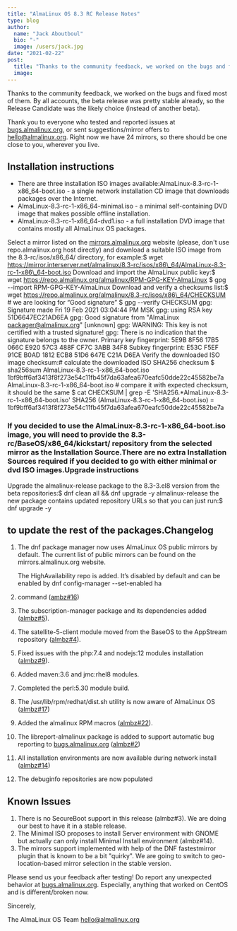 ```yaml
---
title: "AlmaLinux OS 8.3 RC Release Notes"
type: blog
author:
  name: "Jack Aboutboul"
  bio: "-"
  image: /users/jack.jpg
date: "2021-02-22"
post:
  title: "Thanks to the community feedback, we worked on the bugs and fixed most of them. By all accounts, the beta release was pretty stable already, so the Release Candidate was the likely choice (instead of another beta). Thank you to everyone who tested and reported issues at bugs.almalinux.org, or sent suggestions/mirror offers to hello@almalinux.org. Right now we have 24 mirrors, so there should be one close to you, wherever you live."
  image:
---
```


Thanks to the community feedback, we worked on the bugs and fixed most of them. By all accounts, the beta release was pretty stable already, so the Release Candidate was the likely choice (instead of another beta).

Thank you to everyone who tested and reported issues at [bugs.almalinux.org](https://bugs.almalinux.org/), or sent suggestions/mirror offers to [hello@almalinux.org](mailto:hello@almalinux.org). Right now we have 24 mirrors, so there should be one close to you, wherever you live.

## Installation instructions

- There are three installation ISO images available:AlmaLinux-8.3-rc-1-x86_64-boot.iso - a single network installation CD image that downloads packages over the Internet.
- AlmaLinux-8.3-rc-1-x86_64-minimal.iso - a minimal self-containing DVD image that makes possible offline installation.
- AlmaLinux-8.3-rc-1-x86_64-dvd1.iso - a full installation DVD image that contains mostly all AlmaLinux OS packages.

Select a mirror listed on the [mirrors.almalinux.org](https://mirrors.almalinux.org/) website (please, don't use repo.almalinux.org host directly) and download a suitable ISO image from the 8.3-rc/isos/x86_64/ directory, for example:$ wget https://mirror.interserver.net/almalinux/8.3-rc/isos/x86\_64/AlmaLinux-8.3-rc-1-x86\_64-boot.iso
Download and import the AlmaLinux public key:$ wget https://repo.almalinux.org/almalinux/RPM-GPG-KEY-AlmaLinux $ gpg --import RPM-GPG-KEY-AlmaLinux
Download and verify a checksums list:$ wget https://repo.almalinux.org/almalinux/8.3-rc/isos/x86\_64/CHECKSUM # we are looking for “Good signature” $ gpg --verify CHECKSUM gpg: Signature made Fri 19 Feb 2021 03:04:44 PM MSK gpg: using RSA key 51D6647EC21AD6EA gpg: Good signature from "AlmaLinux <packager@almalinux.org>" [unknown] gpg: WARNING: This key is not certified with a trusted signature! gpg: There is no indication that the signature belongs to the owner. Primary key fingerprint: 5E9B 8F56 17B5 066C E920 57C3 488F CF7C 3ABB 34F8 Subkey fingerprint: E53C F5EF 91CE B0AD 1812 ECB8 51D6 647E C21A D6EA
Verify the downloaded ISO image checksum:# calculate the downloaded ISO SHA256 checksum $ sha256sum AlmaLinux-8.3-rc-1-x86_64-boot.iso 1bf9bff6af3413f8f273e54c11fb45f7da63afea670eafc50dde22c45582be7a AlmaLinux-8.3-rc-1-x86_64-boot.iso # compare it with expected checksum, it should be the same $ cat CHECKSUM | grep -E 'SHA256.\*AlmaLinux-8.3-rc-1-x86_64-boot.iso' SHA256 (AlmaLinux-8.3-rc-1-x86_64-boot.iso) = 1bf9bff6af3413f8f273e54c11fb45f7da63afea670eafc50dde22c45582be7a

### If you decided to use the AlmaLinux-8.3-rc-1-x86_64-boot.iso image, you will need to provide the 8.3-rc/BaseOS/x86_64/kickstart/ repository from the selected mirror as the Installation Source.There are no extra Installation Sources required if you decided to go with either minimal or dvd ISO images.Upgrade instructions

Upgrade the almalinux-release package to the 8.3-3.el8 version from the beta repositories:$ dnf clean all && dnf upgrade -y almalinux-release
the new package contains updated repository URLs so that you can just run:$ dnf upgrade -y

## to update the rest of the packages.Changelog

1. The dnf package manager now uses AlmaLinux OS public mirrors by default. The current list of public mirrors can be found on the mirrors.almalinux.org website.

   The HighAvailability repo is added. It’s disabled by default and can be enabled by dnf config-manager --set-enabled ha

1. command ([ambz#16](https://bugs.almalinux.org/view.php?id=16))
1. The subscription-manager package and its dependencies added ([almbz#5](https://bugs.almalinux.org/view.php?id=5)).
1. The satellite-5-client module moved from the BaseOS to the AppStream repository ([almbz#4](https://bugs.almalinux.org/view.php?id=4)).
1. Fixed issues with the php:7.4 and nodejs:12 modules installation ([almbz#9](https://bugs.almalinux.org/view.php?id=9)).
1. Added maven:3.6 and jmc:rhel8 modules.
1. Completed the perl:5.30 module build.
1. The /usr/lib/rpm/redhat/dist.sh utility is now aware of AlmaLinux OS ([almbz#17](https://bugs.almalinux.org/view.php?id=17))
1. Added the almalinux RPM macros ([almbz#22](https://bugs.almalinux.org/view.php?id=22)).
1. The libreport-almalinux package is added to support automatic bug reporting to [bugs.almalinux.org](https://bugs.almalinux.org/) ([almbz#2](https://bugs.almalinux.org/view.php?id=2))
1. All installation environments are now available during network install ([almbz#14](https://bugs.almalinux.org/view.php?id=14))
1. The debuginfo repositories are now populated

## Known Issues

1. There is no SecureBoot support in this release (almbz#3). We are doing our best to have it in a stable release.
2. The Minimal ISO proposes to install Server environment with GNOME but actually can only install Minimal Install environment (almbz#14).
3. The mirrors support implemented with help of the DNF fastestmirror plugin that is known to be a bit "quirky". We are going to switch to geo-location-based mirror selection in the stable version.

Please send us your feedback after testing! Do report any unexpected behavior at [bugs.almalinux.org](https://bugs.almalinux.org/). Especially, anything that worked on CentOS and is different/broken now.

Sincerely,

The AlmaLinux OS Team hello@almalinux.org
